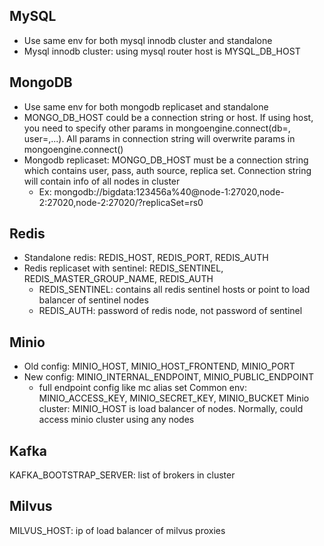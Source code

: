 ## MySQL
- Use same env for both mysql innodb cluster and standalone
- Mysql innodb cluster: using mysql router host is MYSQL_DB_HOST

## MongoDB
- Use same env for both mongodb replicaset and standalone
- MONGO_DB_HOST could be a connection string or host. If using host, you need to specify other params
  in mongoengine.connect(db=, user=,...). All params in connection string will overwrite params in
  mongoengine.connect()
- Mongodb replicaset: MONGO_DB_HOST must be a connection string which contains user, pass, auth source, replica set.
  Connection string will contain info of all nodes in cluster
  - Ex: mongodb://bigdata:123456a%40@node-1:27020,node-2:27020,node-2:27020/?replicaSet=rs0

## Redis
- Standalone redis: REDIS_HOST, REDIS_PORT, REDIS_AUTH
- Redis replicaset with sentinel: REDIS_SENTINEL, REDIS_MASTER_GROUP_NAME, REDIS_AUTH
  - REDIS_SENTINEL: contains all redis sentinel hosts or point to load balancer of sentinel nodes 
  - REDIS_AUTH: password of redis node, not password of sentinel 
  
## Minio
- Old config: MINIO_HOST, MINIO_HOST_FRONTEND, MINIO_PORT
- New config: MINIO_INTERNAL_ENDPOINT, MINIO_PUBLIC_ENDPOINT
  - full endpoint config like mc alias set
Common env: MINIO_ACCESS_KEY, MINIO_SECRET_KEY, MINIO_BUCKET
Minio cluster: MINIO_HOST is load balancer of nodes. Normally, could access minio cluster using any nodes

## Kafka
KAFKA_BOOTSTRAP_SERVER: list of brokers in cluster

## Milvus
MILVUS_HOST: ip of load balancer of milvus proxies
